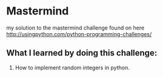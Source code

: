 # Mastermind
my solution to the mastermind challenge found on here http://usingpython.com/python-programming-challenges/ 
## What I learned by doing this challenge:
1. How to implement random integers in python.
